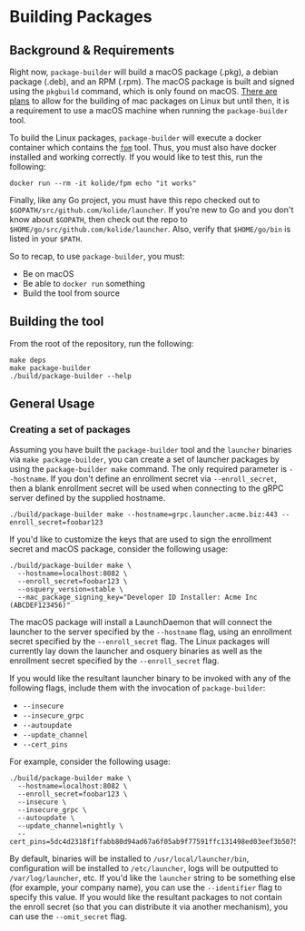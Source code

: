 # Building Packages

## Background & Requirements

Right now, `package-builder` will build a macOS package (.pkg), a debian package (.deb), and an RPM (.rpm). The macOS package is built and signed using the `pkgbuild` command, which is only found on macOS. [There are plans](https://github.com/kolide/launcher/issues/188) to allow for the building of mac packages on Linux but until then, it is a requirement to use a macOS machine when running the `package-builder` tool.

To build the Linux packages, `package-builder` will execute a docker container which contains the [`fpm`](https://github.com/jordansissel/fpm) tool. Thus, you must also have docker installed and working correctly. If you would like to test this, run the following:

```
docker run --rm -it kolide/fpm echo "it works"
```

Finally, like any Go project, you must have this repo checked out to `$GOPATH/src/github.com/kolide/launcher`. If you're new to Go and you don't know about `$GOPATH`, then check out the repo to `$HOME/go/src/github.com/kolide/launcher`. Also, verify that `$HOME/go/bin` is listed in your `$PATH`.

So to recap, to use `package-builder`, you must:

- Be on macOS
- Be able to `docker run` something
- Build the tool from source

## Building the tool

From the root of the repository, run the following:

```
make deps
make package-builder
./build/package-builder --help
```

## General Usage

### Creating a set of packages

Assuming you have built the `package-builder` tool and the `launcher` binaries via `make package-builder`, you can create a set of launcher packages by using the `package-builder make` command. The only required parameter is `--hostname`. If you don't define an enrollment secret via `--enroll_secret`, then a blank enrollment secret will be used when connecting to the gRPC server defined by the supplied hostname.

```
./build/package-builder make --hostname=grpc.launcher.acme.biz:443 --enroll_secret=foobar123
```

If you'd like to customize the keys that are used to sign the enrollment secret and macOS package, consider the following usage:

```
./build/package-builder make \
  --hostname=localhost:8082 \
  --enroll_secret=foobar123 \
  --osquery_version=stable \
  --mac_package_signing_key="Developer ID Installer: Acme Inc (ABCDEF123456)"
```

The macOS package will install a LaunchDaemon that will connect the launcher to the server specified by the `--hostname` flag, using an enrollment secret specified by the `--enroll_secret` flag. The Linux packages will currently lay down the launcher and osquery binaries as well as the enrollment secret specified by the `--enroll_secret` flag.

If you would like the resultant launcher binary to be invoked with any of the following flags, include them with the invocation of `package-builder`:

- `--insecure`
- `--insecure_grpc`
- `--autoupdate`
- `--update_channel`
- `--cert_pins`

For example, consider the following usage:

```
./build/package-builder make \
  --hostname=localhost:8082 \
  --enroll_secret=foobar123 \
  --insecure \
  --insecure_grpc \
  --autoupdate \
  --update_channel=nightly \
  --cert_pins=5dc4d2318f1ffabb80d94ad67a6f05ab9f77591ffc131498ed03eef3b5075281
```

By default, binaries will be installed to `/usr/local/launcher/bin`, configuration will be installed to `/etc/launcher`, logs will be outputted to `/var/log/launcher`, etc. If you'd like the `launcher` string to be something else (for example, your company name), you can use the `--identifier` flag to specify this value. If you would like the resultant packages to not contain the enroll secret (so that you can distribute it via another mechanism), you can use the `--omit_secret` flag.
